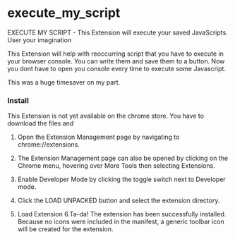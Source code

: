 # execute_my_script
EXECUTE MY SCRIPT - This Extension will execute your saved JavaScripts. User your imagination

This Extension will help with reoccurring script that you have to execute in your browser console. 
You can write them and save them to a button. Now you dont have to open you console every time to execute some Javascript.

This was a huge timesaver on my part. 

### Install
This Extension is not yet available on the chrome store. You have to download the files and 

1. Open the Extension Management page by navigating to chrome://extensions.
2. The Extension Management page can also be opened by clicking on the Chrome menu, hovering over More Tools then selecting Extensions.

3. Enable Developer Mode by clicking the toggle switch next to Developer mode.
4. Click the LOAD UNPACKED button and select the extension directory.
5. Load Extension
6.Ta-da! The extension has been successfully installed. Because no icons were included in the manifest, a generic toolbar icon will be created for the extension.
